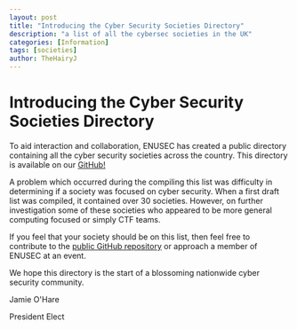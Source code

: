```yaml
---
layout: post
title: "Introducing the Cyber Security Societies Directory"
description: "a list of all the cybersec societies in the UK"
categories: [Information]
tags: [societies]
author: TheHairyJ
---
```

# Introducing the Cyber Security Societies Directory

To aid interaction and collaboration, ENUSEC has created a public directory containing all the cyber security societies across the country. This directory is available on our [GitHub!](https://github.com/ENUSEC/UK-University-CyberSec-Societies-Lookup)


A problem which occurred during the compiling this list was difficulty in determining if a society was focused on cyber security. When a first draft list was compiled, it contained over 30 societies. However, on further investigation some of these societies who appeared to be more general computing focused or simply CTF teams. 


If you feel that your society should be on this list, then feel free to contribute to the [public GitHub repository](https://github.com/ENUSEC/UK-University-CyberSec-Societies-Lookup) or approach a member of ENUSEC at an event.


We hope this directory is the start of a blossoming nationwide cyber security community.

Jamie O'Hare

President Elect
